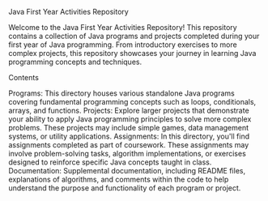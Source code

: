 Java First Year Activities Repository

Welcome to the Java First Year Activities Repository! This repository contains a collection of Java programs and projects completed during your first year of Java programming. From introductory exercises to more complex projects, this repository showcases your journey in learning Java programming concepts and techniques.

Contents

Programs: This directory houses various standalone Java programs covering fundamental programming concepts such as loops, conditionals, arrays, and functions.
Projects: Explore larger projects that demonstrate your ability to apply Java programming principles to solve more complex problems. These projects may include simple games, data management systems, or utility applications.
Assignments: In this directory, you'll find assignments completed as part of coursework. These assignments may involve problem-solving tasks, algorithm implementations, or exercises designed to reinforce specific Java concepts taught in class.
Documentation: Supplemental documentation, including README files, explanations of algorithms, and comments within the code to help understand the purpose and functionality of each program or project.
